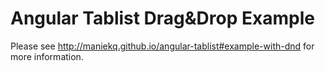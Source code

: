 Angular Tablist Drag&Drop Example
=================================

Please see http://maniekq.github.io/angular-tablist#example-with-dnd for more information.
